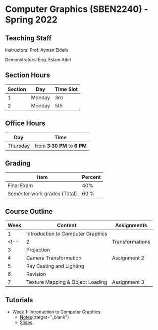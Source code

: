  # Computer  Graphics \(SBEN2240\) - Spring 2022

## Teaching Staff

Instructors: Prof. Ayman Eldeib

Demonstrators:  Eng. Eslam Adel


## Section Hours

| Section | Day | Time Slot |
|---------|-----|-----------|
|   1     | Monday | 3rd |
|   2     | Monday | 5th |

## Office Hours

| Day | Time |
|-----|-----------|
| Thursday | from **3:30 PM** to **6 PM** |

## Grading

| Item | Percent  |
|-----|-----------|
| Final Exam | 40%  |
| Semester work grades (Total) | 60 % |


## Course Outline

| Week | Content |  Assignments
|------|-----------------|-----|
|   1  | Introduction to Computer Graphics| |
<!-- |   2  | Transformations | Assignment 1|
|   3  | Projection | |
|   4  | Camera Transformation |  Assignment 2 |
|   5  | Ray Casting and Lighting |   |
|   6  | Revision| |
|   7  | Texture Mapping & Object Loading | Assignment 3| -->

## Tutorials

* Week 1: Introduction to Computer Graphics
    * [Notes](https://sbme-tutorials.github.io/CG-Notes/Spring2022/notes/1-week1.html){:target="_blank"}
    * [Slides](https://docs.google.com/presentation/d/1O-4sG8hZpKvP-oG0TUCdgwLs1Gj3IKG4_ZoAxSS-KKo/edit?usp=sharing)
<!--
* Week 2: Transformations
    * [Notes](https://sbme-tutorials.github.io/CG-Notes/Spring2022/notes/2-week2.html){:target="_blank"}

* Week 3: Projection
    * [Notes](https://sbme-tutorials.github.io/CG-Notes/Spring2022/notes/3-week3.html){:target="_blank"}

* Week 4: Camera Transformation
    * [Notes](https://sbme-tutorials.github.io/CG-Notes/Spring2022/notes/4-week4.html){:target="_blank"}

* Week 5: Ray Casting and Lighting
    * [Notes](https://sbme-tutorials.github.io/CG-Notes/Spring2022/notes/5-week5.html){:target="_blank"}

* Week 6: Revision
    * [Notes](https://github.com/sbme-tutorials/Computer-Graphics-Tutorials/blob/master/Revision.ipynb)
    {:target="_blank"}

* Week 7: Texture Mapping & Object Loading 
    * [Notes](https://sbme-tutorials.github.io/CG-Notes/Spring2022/notes/6-week6.html){:target="_blank"}

## Sheets 

* [Sheet 1](https://sbme-tutorials.github.io/CG-Notes/Spring2022/notes/Sheet1.pdf)

* [Sheet 2](https://sbme-tutorials.github.io/CG-Notes/Spring2022/notes/Sheet2.pdf)



## Assignments


* [Assignment 1](https://sbme-tutorials.github.io/CG-Notes/Spring2022/assignments/assignment1.html){:target="_blank"}

* [Assignment 2](https://sbme-tutorials.github.io/CG-Notes/Spring2022/assignments/assignment2.html){:target="_blank"}


* [Assignment 3](https://sbme-tutorials.github.io/CG-Notes/Spring2022/assignments/assignment3.html){:target="_blank"} -->

